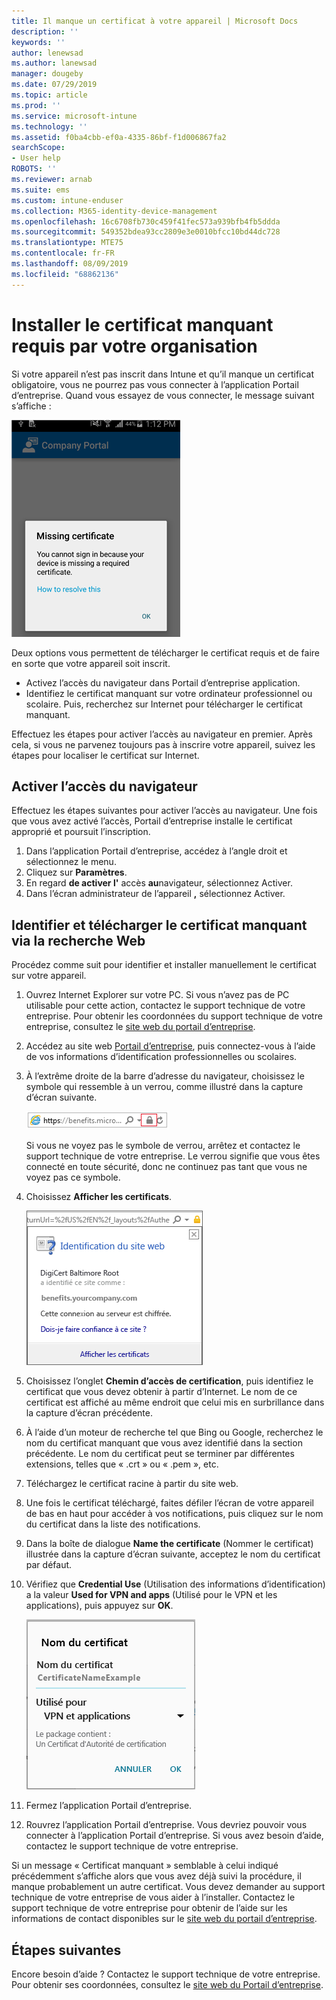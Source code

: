 ```yaml
---
title: Il manque un certificat à votre appareil | Microsoft Docs
description: ''
keywords: ''
author: lenewsad
ms.author: lanewsad
manager: dougeby
ms.date: 07/29/2019
ms.topic: article
ms.prod: ''
ms.service: microsoft-intune
ms.technology: ''
ms.assetid: f0ba4cbb-ef0a-4335-86bf-f1d006867fa2
searchScope:
- User help
ROBOTS: ''
ms.reviewer: arnab
ms.suite: ems
ms.custom: intune-enduser
ms.collection: M365-identity-device-management
ms.openlocfilehash: 16c6708fb730c459f41fec573a939bfb4fb5ddda
ms.sourcegitcommit: 549352bdea93cc2809e3e0010bfcc10bd44dc728
ms.translationtype: MTE75
ms.contentlocale: fr-FR
ms.lasthandoff: 08/09/2019
ms.locfileid: "68862136"
---
```

# <a name="install-missing-certificate-required-by-your-organization"></a>Installer le certificat manquant requis par votre organisation  

Si votre appareil n’est pas inscrit dans Intune et qu’il manque un certificat obligatoire, vous ne pourrez pas vous connecter à l’application Portail d’entreprise. Quand vous essayez de vous connecter, le message suivant s’affiche :

![screenshot-error-message-about-missing-certificate](./media/andr-cert_install-1-cert_missing.png)

Deux options vous permettent de télécharger le certificat requis et de faire en sorte que votre appareil soit inscrit. 

- Activez l’accès du navigateur dans Portail d’entreprise application.
- Identifiez le certificat manquant sur votre ordinateur professionnel ou scolaire. Puis, recherchez sur Internet pour télécharger le certificat manquant. 

Effectuez les étapes pour activer l’accès au navigateur en premier. Après cela, si vous ne parvenez toujours pas à inscrire votre appareil, suivez les étapes pour localiser le certificat sur Internet. 

## <a name="enable-browser-access"></a>Activer l’accès du navigateur
Effectuez les étapes suivantes pour activer l’accès au navigateur. Une fois que vous avez activé l’accès, Portail d’entreprise installe le certificat approprié et poursuit l’inscription.    

1. Dans l’application Portail d’entreprise, accédez à l’angle droit et sélectionnez le menu.  
2. Cliquez sur **Paramètres**.  
3. En regard **de activer l'** accès **au**navigateur, sélectionnez Activer.  
4. Dans l’écran administrateur de l’appareil **,** sélectionnez Activer. 

## <a name="identify-and-download-the-missing-certificate-through-web-search"></a>Identifier et télécharger le certificat manquant via la recherche Web
Procédez comme suit pour identifier et installer manuellement le certificat sur votre appareil.  

1. Ouvrez Internet Explorer sur votre PC. Si vous n’avez pas de PC utilisable pour cette action, contactez le support technique de votre entreprise. Pour obtenir les coordonnées du support technique de votre entreprise, consultez le [site web du portail d’entreprise](https://go.microsoft.com/fwlink/?linkid=2010980).

2. Accédez au site web [Portail d’entreprise](https://go.microsoft.com/fwlink/?linkid=2010980), puis connectez-vous à l’aide de vos informations d’identification professionnelles ou scolaires.

3. À l’extrême droite de la barre d’adresse du navigateur, choisissez le symbole qui ressemble à un verrou, comme illustré dans la capture d’écran suivante.

    ![screenshot-internet-explorer-address-bar-padlock-symbol](./media/andr-missing-cert-ie-padlock-symbol.png)

    Si vous ne voyez pas le symbole de verrou, arrêtez et contactez le support technique de votre entreprise. Le verrou signifie que vous êtes connecté en toute sécurité, donc ne continuez pas tant que vous ne voyez pas ce symbole.

4. Choisissez **Afficher les certificats**.

    ![screenshot-internet-explorer-view-certificates-button-on-website-identification-dialog](./media/andr-missg-cert-ie-view-cert-button.png)

5. Choisissez l’onglet **Chemin d’accès de certification**, puis identifiez le certificat que vous devez obtenir à partir d’Internet. Le nom de ce certificat est affiché au même endroit que celui mis en surbrillance dans la capture d’écran précédente.

6. À l’aide d’un moteur de recherche tel que Bing ou Google, recherchez le nom du certificat manquant que vous avez identifié dans la section précédente. Le nom du certificat peut se terminer par différentes extensions, telles que « .crt » ou « .pem », etc.

7. Téléchargez le certificat racine à partir du site web.

8. Une fois le certificat téléchargé, faites défiler l’écran de votre appareil de bas en haut pour accéder à vos notifications, puis cliquez sur le nom du certificat dans la liste des notifications.

4. Dans la boîte de dialogue **Name the certificate** (Nommer le certificat) illustrée dans la capture d’écran suivante, acceptez le nom du certificat par défaut.

5. Vérifiez que **Credential Use** (Utilisation des informations d’identification) a la valeur **Used for VPN and apps** (Utilisé pour le VPN et les applications), puis appuyez sur **OK**.

    ![screenshot-certificate-name-dialog-showing-certificate-name](./media/andr-missing-cert-cert-name.png)

6. Fermez l’application Portail d’entreprise.

7. Rouvrez l’application Portail d’entreprise. Vous devriez pouvoir vous connecter à l’application Portail d’entreprise. Si vous avez besoin d’aide, contactez le support technique de votre entreprise.

Si un message « Certificat manquant » semblable à celui indiqué précédemment s’affiche alors que vous avez déjà suivi la procédure, il manque probablement un autre certificat. Vous devez demander au support technique de votre entreprise de vous aider à l’installer. Contactez le support technique de votre entreprise pour obtenir de l’aide sur les informations de contact disponibles sur le [site web du portail d’entreprise](https://go.microsoft.com/fwlink/?linkid=2010980).

## <a name="next-steps"></a>Étapes suivantes  

Encore besoin d’aide ? Contactez le support technique de votre entreprise. Pour obtenir ses coordonnées, consultez le [site web du Portail d’entreprise](https://go.microsoft.com/fwlink/?linkid=2010980).  
